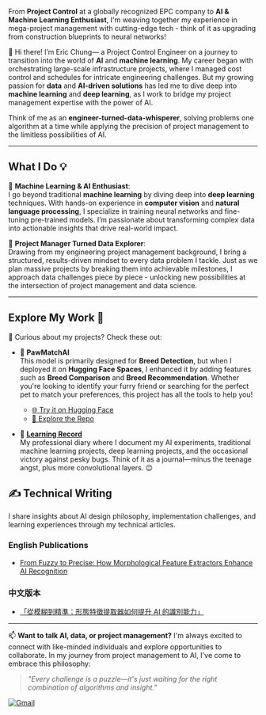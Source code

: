 From **Project Control** at a globally recognized EPC company to **AI & Machine Learning Enthusiast**, I'm weaving together my experience in mega-project management with cutting-edge tech - think of it as upgrading from construction blueprints to neural networks!
 
👋 Hi there! I’m Eric Chung— a Project Control Engineer on a journey to transition into the world of **AI** and **machine learning**. My career began with orchestrating large-scale infrastructure projects, where I managed cost control and schedules for intricate engineering challenges. But my growing passion for **data** and **AI-driven solutions** has led me to dive deep into **machine learning** and **deep learning**, as I work to bridge my project management expertise with the power of AI. 

Think of me as an **engineer-turned-data-whisperer**, solving problems one algorithm at a time while applying the precision of project management to the limitless possibilities of AI.

---

## **What I Do 💡**
🔹 **Machine Learning & AI Enthusiast**:  
I go beyond traditional **machine learning** by diving deep into **deep learning** techniques. With hands-on experience in **computer vision** and **natural language processing**, I specialize in training neural networks and fine-tuning pre-trained models. I’m passionate about transforming complex data into actionable insights that drive real-world impact.

🔹 **Project Manager Turned Data Explorer**:  
Drawing from my engineering project management background, I bring a structured, results-driven mindset to every data problem I tackle. Just as we plan massive projects by breaking them into achievable milestones, I approach data challenges piece by piece - unlocking new possibilities at the intersection of project management and data science.

---

## **Explore My Work 🌟**
📂 Curious about my projects? Check these out:  

- 🐾 **PawMatchAI**  
   This model is primarily designed for **Breed Detection**, but when I deployed it on **Hugging Face Spaces**, I enhanced it by adding features such as **Breed Comparison** and **Breed Recommendation**. Whether you're looking to identify your furry friend or searching for the perfect pet to match your preferences, this project has all the tools to help you!
   - [🌐 Try it on Hugging Face](https://huggingface.co/spaces/DawnC/PawMatchAI)  
   - [📂 Explore the Repo](https://github.com/Eric-Chung-0511/Learning-Record/tree/main/Data%20Science%20Projects/PawMatchAI)

- 📒 **[Learning Record](https://github.com/Eric-Chung-0511/Learning-Record)**  
   My professional diary where I document my AI experiments, traditional machine learning projects, deep learning projects, and the occasional victory against pesky bugs. Think of it as a journal—minus the teenage angst, plus more convolutional layers. 😉  

## ✍️ Technical Writing

I share insights about AI design philosophy, implementation challenges, and learning experiences through my technical articles.

### English Publications
- [From Fuzzy to Precise: How Morphological Feature Extractors Enhance AI Recognition](https://medium.com/@eigeninsight/from-fuzzy-to-precise-how-a-morphological-feature-extractor-enhances-ais-recognition-capabilities-362ca2a656ff)

### 中文版本
- [「從模糊到精準：形態特徵提取器如何提升 AI 的識別能力」](https://medium.com/@eigeninsight/%E5%BE%9E%E6%A8%A1%E7%B3%8A%E5%88%B0%E7%B2%BE%E6%BA%96-%E5%BD%A2%E6%85%8B%E7%89%B9%E5%BE%B5%E6%8F%90%E5%8F%96%E5%99%A8%E5%A6%82%E4%BD%95%E6%8F%90%E5%8D%87-ai-%E7%9A%84%E8%AD%98%E5%88%A5%E8%83%BD%E5%8A%9B-f32af7661bc1)
    
---

📫 **Want to talk AI, data, or project management?** I'm always excited to connect with like-minded individuals and explore opportunities to collaborate. In my journey from project management to AI, I've come to embrace this philosophy:

> *"Every challenge is a puzzle—it's just waiting for the right combination of algorithms and insight."*

[![Gmail](https://img.shields.io/badge/Gmail-D14836?style=for-the-badge&logo=gmail&logoColor=white)](mailto:substantial79@gmail.com)

